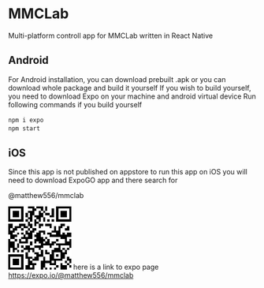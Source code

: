 # MMCLab
Multi-platform controll app for MMCLab written in React Native
## Android

For Android installation, you can download prebuilt .apk or you can download whole package and build it yourself
If you wish to build yourself, you need to download Expo on your machine and android virtual device
Run following commands if you build yourself
```sh
npm i expo
npm start
```
## iOS
Since this app is not published on appstore to run this app on iOS you will need to download ExpoGO app and there search for

@matthew556/mmclab

![ExpoQR](https://github.com/Matthew55661/MMCLab/blob/main/EXPOQR.png)
here is a link to expo page 
https://expo.io/@matthew556/mmclab
